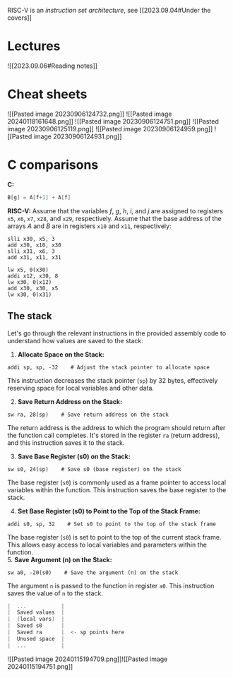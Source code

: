 RISC-V is an *instruction set architecture*, see [[2023.09.04#Under the covers]]
# Lectures
![[2023.09.06#Reading notes]]

# Cheat sheets
![[Pasted image 20230906124732.png]]
![[Pasted image 20240118161648.png]]
![[Pasted image 20230906124751.png]]
![[Pasted image 20230906125119.png]]
![[Pasted image 20230906124959.png]]
![[Pasted image 20230906124931.png]]

# C comparisons
**C:**
```C
B[g] = A[f+1] + A[f]
```
**RISC-V:**
Assume that the variables $f$, $g$, $h$, $i$, and $j$ are assigned  to registers $\texttt{x5}$, $\texttt{x6}$, $\texttt{x7}$, $\texttt{x28}$, and $\texttt{x29}$, respectively. Assume that the base address  of the arrays $A$ and $B$ are in registers $\texttt{x10}$ and $\texttt{x11}$, respectively:
```RISC-V
slli x30, x5, 3
add x30, x10, x30
slli x31, x6, 3
add x31, x11, x31

lw x5, 0(x30)
addi x12, x30, 8
lw x30, 0(x12)
add x30, x30, x5
lw x30, 0(x31)
```



## The stack
Let's go through the relevant instructions in the provided assembly code to understand how values are saved to the stack:

1. **Allocate Space on the Stack:**
```
addi sp, sp, -32    # Adjust the stack pointer to allocate space
```    

This instruction decreases the stack pointer (`sp`) by 32 bytes, effectively reserving space for local variables and other data.
    
2. **Save Return Address on the Stack:**
```
sw ra, 28(sp)    # Save return address on the stack
```

The return address is the address to which the program should return after the function call completes. It's stored in the register `ra` (return address), and this instruction saves it to the stack.
    
3. **Save Base Register (s0) on the Stack:**
```
sw s0, 24(sp)    # Save s0 (base register) on the stack
```

The base register (`s0`) is commonly used as a frame pointer to access local variables within the function. This instruction saves the base register to the stack.
    
4. **Set Base Register (s0) to Point to the Top of the Stack Frame:**
```
addi s0, sp, 32    # Set s0 to point to the top of the stack frame
```

    
The base register (`s0`) is set to point to the top of the current stack frame. This allows easy access to local variables and parameters within the function.    
5. **Save Argument (n) on the Stack:**
```
sw a0, -20(s0)    # Save the argument (n) on the stack
```

The argument `n` is passed to the function in register `a0`. This instruction saves the value of `n` to the stack.

```C
|  ...           |
|  Saved values  |
|  (local vars)  |
|  Saved s0      |
|  Saved ra      |  <- sp points here
|  Unused space  |
|  ...           |

```
![[Pasted image 20240115194709.png]]![[Pasted image 20240115194751.png]]
